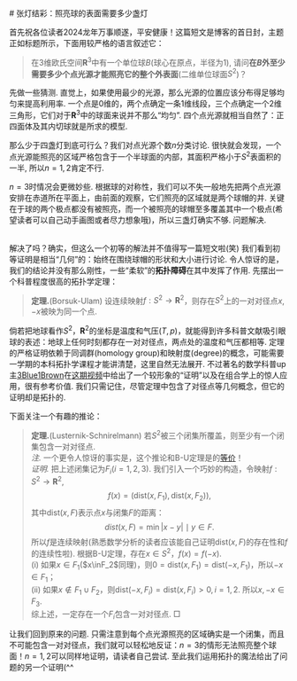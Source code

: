 <head>
    <script src="https://cdn.mathjax.org/mathjax/latest/MathJax.js?config=TeX-AMS-MML_HTMLorMML" type="text/javascript"></script>
    <script type="text/x-mathjax-config">
        MathJax.Hub.Config({
            tex2jax: {
            skipTags: ['script', 'noscript', 'style', 'textarea', 'pre'],
            inlineMath: [['$','$']]
            }
        });
    </script>
</head>
# 张灯结彩：照亮球的表面需要多少盏灯

首先祝各位读者2024龙年万事顺遂，平安健康！这篇短文是博客的首日封，主题正如标题所示，下面用较严格的语言叙述它：

> 在$3$维欧氏空间$\mathbf{R}^3$中有一个单位球$B$(球心在原点，半径为$1$), 请问**在$B$外至少需要多少个点光源才能照亮它的整个外表面**(二维单位球面$S^2$)？

先做一些猜测. 直觉上，如果使用最少的光源，那么光源的位置应该分布得足够均匀来提高利用率. 一个点是$0$维的，两个点确定一条$1$维线段，三个点确定一个$2$维三角形，它们对于$\mathbf{R}^3$中的球面来说并不那么“均匀”. 四个点光源就相当自然了：正四面体及其内切球就是所求的模型. 

那么少于四盏灯到底可行么？我们对点光源个数$n$分类讨论. 很快就会发现，一个点光源能照亮的区域严格包含于一个半球面的内部，其面积严格小于$S^2$表面积的一半, 所以$n=1,2$肯定不行. <br/>

$n=3$时情况会更微妙些. 根据球的对称性，我们可以不失一般地先把两个点光源安排在赤道所在平面上，由前面的观察，它们照亮的区域就是两个球帽的并. 关键在于球的两个极点都没有被照亮，而一个被照亮的球帽至多覆盖其中一个极点(希望读者可以自己动手画图或者尽力想象哦)，所以三盏灯确实不够. 问题解决.<br/><br/>

解决了吗？确实，但这么一个初等的解法并不值得写一篇短文啦(笑) 我们看到初等证明是相当“几何”的：始终在围绕球帽的形状和大小进行讨论. 令人惊讶的是，我们的结论并没有那么刚性，一些“柔软”的**拓扑障碍**在其中发挥了作用. 先摆出一个科普程度很高的拓扑学定理：

> **定理.**(Borsuk-Ulam) 设连续映射$f: S^2\to \mathbf{R}^2$，则存在$S^2$上的一对对径点$x,-x$被映为同一个点.

倘若把地球看作$S^2$，$\mathbf{R}^2$的坐标是温度和气压$(T,p)$，就能得到许多科普文献吸引眼球的表述：地球上任何时刻都存在一对对径点，两点处的温度和气压都相等. 定理的严格证明依赖于同调群(homology group)和映射度(degree)的概念，可能需要一学期的本科拓扑学课程才能讲清楚，这里自然无法展开. 不过著名的数学科普up主[3Blue1Brown](https://space.bilibili.com/88461692?spm_id_from=333.337.0.0)在[这期视频](https://www.bilibili.com/video/BV1Jt411s7qs/?spm_id_from=333.999.0.0&vd_source=eb12aac9760d525558e62246371ef768)中给出了一个较形象的“证明”以及在组合学上的惊人应用，很有参考价值. 我们只需记住，尽管定理中包含了对径点等几何概念，但它的证明却是拓扑的. <br/>

下面关注一个有趣的推论：

> **定理.**(Lusternik-Schnirelmann) 若$S^2$被三个闭集所覆盖，则至少有一个闭集包含一对对径点.<br/>
> *注.* 一个更令人惊讶的事实是，这个推论和B-U定理是的[等价](https://math.uchicago.edu/~may/REU2017/REUPapers/Dougherty.pdf)！<br/>
> *证明.* 把上述闭集记为$F_i(i=1,2,3)$. 我们引入一个巧妙的构造，令映射$f:S^2\to \mathbf{R}^2$, $$ f(x)=(\mathrm{dist}(x,F_1), \mathrm{dist}(x,F_2)),$$ 其中$\mathrm{dist}(x,F)$表示点$x$与闭集$F$的距离：$$ dist(x,F)=\min{\left\lvert x-y\right\rvert}\mid y\in F.$$ 所以$f$是连续映射(熟悉数学分析的读者应该能自己证明$\mathrm{dist}(x,F)$的存在性和$f$的连续性啦). 根据B-U定理，存在$x\in S^2$，$f(x)=f(-x)$.<br/>
>     (i) 如果$x\in F_1$($x\inF_2$同理)，则$0=\mathrm{dist}(x,F_1)=\mathrm{dist}(-x,F_1)$，所以$-x\in F_1$；<br/>
>     (ii) 如果$x\notin F_1\cup F_2$，则$\mathrm{dist}(-x,F_i)=\mathrm{dist}(x,F_i)>0, i=1,2$. 所以$x,-x\in F_3$.<br/>
> 综上述，一定存在一个$F_i$包含一对对径点.  $\Box$

让我们回到原来的问题. 只需注意到每个点光源照亮的区域确实是一个闭集，而且不可能包含一对对径点，我们就可以轻松地反证：$n=3$的情形无法照亮整个球面！$n=1,2$可以同样地证明，请读者自己尝试. 至此我们运用拓扑的魔法给出了问题的另一个证明(^^
